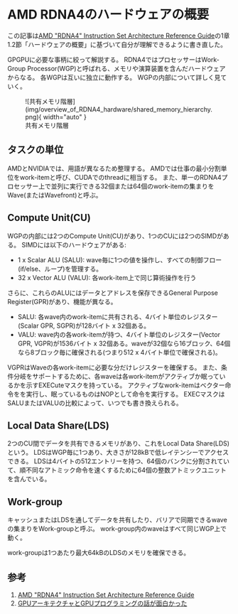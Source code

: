 # AMD RDNA4のハードウェアの概要

この記事は[AMD "RDNA4" Instruction Set Architecture Reference Guide](https://www.amd.com/content/dam/amd/en/documents/radeon-tech-docs/instruction-set-architectures/rdna4-instruction-set-architecture.pdf)の1章1.2節「ハードウェアの概要」に基づいて自分が理解できるように書き直した。

GPGPUに必要な事柄に絞って解説する。
RDNA4ではプロセッサーはWork-Group Processor(WGP)と呼ばれる、メモリや演算装置を含んだハードウェアからなる。
各WGPは互いに独立に動作する。
WGPの内部について詳しく見ていく。

<figure markdown="span">
  ![共有メモリ階層](img/overview_of_RDNA4_hardware/shared_memory_hierarchy.png){ width="auto" }
  <figcaption>共有メモリ階層</figcaption>
</figure>

## タスクの単位
AMDとNVIDIAでは、用語が異なるため整理する。
AMDでは仕事の最小分割単位をwork-itemと呼び、CUDAでのthreadに相当する。
また、単一のRDNA4プロセッサー上で並列に実行できる32個または64個のwork-itemの集まりをWave(またはWavefront)と呼ぶ。

## Compute Unit(CU)
WGPの内部には2つのCompute Unit(CU)があり、1つのCUには2つのSIMDがある。
SIMDには以下のハードウェアがある:

- 1 x Scalar ALU (SALU):  wave毎に1つの値を操作し、すべての制御フロー(if/else、ループ)を管理する。
- 32 x Vector ALU (VALU):  各work-item上で同じ算術操作を行う

さらに、これらのALUにはデータとアドレスを保存できるGeneral Purpose Register(GPR)があり、機能が異なる。

- SALU: 各wave内のwork-itemに共有される、4バイト単位のレジスター(Scalar GPR, SGPR)が128バイト x 32個ある。
- VALU: wave内の各work-itemが持つ、4バイト単位のレジスター(Vector GPR, VGPR)が1536バイト x 32個ある。waveが32個なら16ブロック、64個なら8ブロック毎に確保される(つまり512 x 4バイト単位で確保される)。

VGPRはWaveの各work-itemに必要な分だけレジスターを確保する。
また、条件分岐をサポートするために、各waveは各work-itemがアクティブか眠っているかを示すEXECuteマスクを持っている。
アクティブなwork-itemはベクター命令をを実行し、眠っているものはNOPとして命令を実行する。
EXECマスクはSALUまたはVALUの比較によって、いつでも書き換えられる。

## Local Data Share(LDS)
2つのCU間でデータを共有できるメモリがあり、これをLocal Data Share(LDS)という。
LDSはWGP毎に1つあり、大きさが128kBで低レイテンシーでアクセスできる。
LDSは4バイトの512エントリーを持つ、64個のバンクに分割されていて、順不同なアトミック命令を速くするために64個の整数アトミックユニットを含んでいる。

## Work-group
キャッシュまたはLDSを通してデータを共有したり、バリアで同期できるwaveの集まりをWork-groupと呼ぶ。
work-group内のwaveはすべて同じWGP上で動く。

work-groupは1つあたり最大64kBのLDSのメモリを確保できる。

## 参考
1. [AMD "RDNA4" Instruction Set Architecture Reference Guide](https://www.amd.com/content/dam/amd/en/documents/radeon-tech-docs/instruction-set-architectures/rdna4-instruction-set-architecture.pdf)
2. [GPUアーキテクチャとGPUプログラミングの話が面白かった](https://qiita.com/Koya_/items/28446be12252edc06137)
